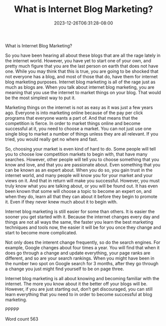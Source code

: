 ﻿---
title: "What is Internet Blog Marketing?"
date: 2023-12-26T06:31:28-08:00
description: "TXT Tips for Web Success"
featured_image: "/images/TXT.jpg"
tags: ["TXT"]
---

What is Internet Blog Marketing?

So you have been hearing all about these blogs that are all the rage lately in the internet world. However, you have yet to start one of your own, and pretty much figure that you are the last person on earth that does not have one. While you may think that this is true, you are going to be shocked that not everyone has a blog, and most of those that do, have them for internet blog marketing purposes. Internet blog marketing is all of the rage just as much as blogs are. When you talk about internet blog marketing, you are meaning that you use the internet to market things on your blog. That would be the most simplest way to put it.

Marketing things on the internet is not as easy as it was just a few years ago. Everyone is into marketing online because of the pay per click programs that everyone wants a part of. And that means that the competition is fierce. In order to market things online and become successful at it, you need to choose a market. You can not just use one single blog to market a number of things unless they are all relevant. If you tried, you would really get no where and fast. 

So, choosing your market is even kind of hard to do. Some people will tell you to choose low competition markets to begin with, that have many searches. However, other people will tell you to choose something that you know and love, and that you are passionate about. Even something that you can be known as an expert about. When you do so, you gain trust in the internet world, and many people will know you for your market and your views on it. And that in return will make you successful. However, you must truly know what you are talking about, or you will be found out. It has even been known that some will choose a topic to become an expert on, and when they do, learn all that they can about it before they begin to promote it. Even if they never knew much about it to begin with. 

Internet blog marketing is still easier for some than others. It is easier the sooner you get started with it. Because the internet changes every day and things are not all ways the same, the faster you learn the best marketing techniques and tools now, the easier it will be for you once they change and start to become more complicated.

Not only does the interent change frequently, so do the search engines. For example, Google changes about four times a year. You will find that when it does go through a change and update everything, your page ranks are different, and so are your search rankings. When you might have been in the number two spot on Google search for 3 months, after they go through a change you just might find yourself to be on page three.

Internet blog marketing is all about knowing and becoming familiar with the internet. The more you know about it the better off your blogs will be. However, if you are just starting out, don’t get discouraged, you can still learn everything that you need to in order to become successful at blog marketing.

PPPPP

Word count 563
